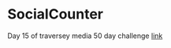 # SocialCounter
Day 15 of traversey media 50 day challenge
[link](https://inezmallandain.github.io/SocialCounter/)